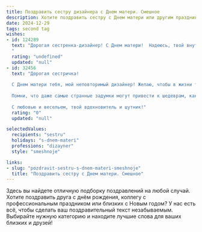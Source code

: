 ```yaml
---
title: Поздравить сестру дизайнера с Днем матери. Смешное
description: Хотите поздравить сестру с Днем матери или другим праздником? Наш ИИ создаст незабываемое поздравление, а вы обязательно выделитесь среди других.  
date: 2024-12-29
tags: second tag
wishes:
- id: 124289
  text: "Дорогая сестренка-дизайнер! С Днем матери!  Надеюсь, твой внутренний декоратор уже успел украсить твой день не только красивыми цветами, но и горой подарков и полным отсутствием домашних дел!  Пусть твой талант к созданию прекрасного распространится на всю твою жизнь, ну а если вдруг начнешь дизайнить семейные отношения – держи меня в курсе,  поделюсь опытом (шутка!).  С праздником!
  "
  rating: "undefined"
  updated: "null"
- id: 32456
  text: "Дорогая сестричка!
  
  С Днем матери тебя, мой неповторимый дизайнер! Желаю, чтобы в жизни твоей всегда было больше ярких цветов, чем в палитре в делограде! Пусть твои идеи взлетают высоко, как воздушные шары на праздниках, а клиенты радуются, как дети на сладостях!
  
  Помни, что даже самые странные задумки могут привести к шедеврам, как и в жизни — даже самые неожиданные моменты бывают по-настоящему красивыми! Пусть всегда рядом с тобой будут вдохновляющие муза и добрые светофоры, чтобы приводить к светлым решениям!
  
  С любовью и весельем, твой вдохновитель и шутник!"
  rating: "0"
  updated: "null"

selectedValues:
  recipients: "sestru"
  holidays: "s-dnem-materi"
  professions: "dizayner"
  style: "smeshnoje"

links:
- slug: "pozdravit-sestru-s-dnem-materi-smeshnoje"
  title: "Поздравить сестру с Днем матери. Смешное"
---
```


Здесь вы найдете отличную подборку поздравлений на любой случай. 
Хотите поздравить друга с днём рождения, коллегу с профессиональным праздником или близких с Новым годом? У нас есть всё, чтобы сделать ваш поздравительный текст незабываемым. Выбирайте нужную категорию и находите лучшие слова для ваших близких и друзей!

